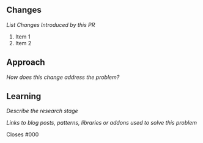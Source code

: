 ## Changes
_List Changes Introduced by this PR_
1. Item 1
2. Item 2

## Approach
_How does this change address the problem?_

## Learning
_Describe the research stage_

_Links to blog posts, patterns, libraries or addons used to solve this problem_

Closes #000